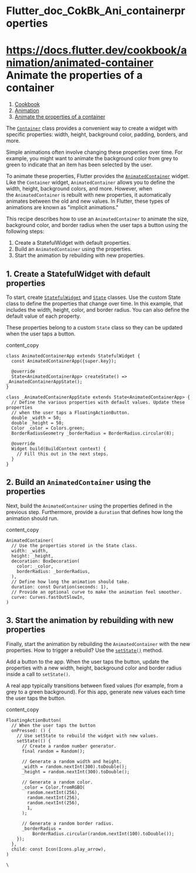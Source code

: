 # Flutter_doc_CokBk_Ani_containerproperties
 https://docs.flutter.dev/cookbook/animation/animated-container
Animate the properties of a container
=====================================

1.  [Cookbook](https://docs.flutter.dev/cookbook)
2.  [Animation](https://docs.flutter.dev/cookbook/animation)
3.  [Animate the properties of a container](https://docs.flutter.dev/cookbook/animation/animated-container)

The [`Container`](https://api.flutter.dev/flutter/widgets/Container-class.html) class provides a convenient way to create a widget with specific properties: width, height, background color, padding, borders, and more.

Simple animations often involve changing these properties over time. For example, you might want to animate the background color from grey to green to indicate that an item has been selected by the user.

To animate these properties, Flutter provides the [`AnimatedContainer`](https://api.flutter.dev/flutter/widgets/AnimatedContainer-class.html) widget. Like the `Container` widget, `AnimatedContainer` allows you to define the width, height, background colors, and more. However, when the `AnimatedContainer` is rebuilt with new properties, it automatically animates between the old and new values. In Flutter, these types of animations are known as "implicit animations."

This recipe describes how to use an `AnimatedContainer` to animate the size, background color, and border radius when the user taps a button using the following steps:

1.  Create a StatefulWidget with default properties.
2.  Build an `AnimatedContainer` using the properties.
3.  Start the animation by rebuilding with new properties.

[](https://docs.flutter.dev/cookbook/animation/animated-container#1-create-a-statefulwidget-with-default-properties)1\. Create a StatefulWidget with default properties
-----------------------------------------------------------------------------------------------------------------------------------------------------------------------

To start, create [`StatefulWidget`](https://api.flutter.dev/flutter/widgets/StatefulWidget-class.html) and [`State`](https://api.flutter.dev/flutter/widgets/State-class.html) classes. Use the custom State class to define the properties that change over time. In this example, that includes the width, height, color, and border radius. You can also define the default value of each property.

These properties belong to a custom `State` class so they can be updated when the user taps a button.

content_copy

```
class AnimatedContainerApp extends StatefulWidget {
  const AnimatedContainerApp({super.key});

  @override
  State<AnimatedContainerApp> createState() => _AnimatedContainerAppState();
}

class _AnimatedContainerAppState extends State<AnimatedContainerApp> {
  // Define the various properties with default values. Update these properties
  // when the user taps a FloatingActionButton.
  double _width = 50;
  double _height = 50;
  Color _color = Colors.green;
  BorderRadiusGeometry _borderRadius = BorderRadius.circular(8);

  @override
  Widget build(BuildContext context) {
    // Fill this out in the next steps.
  }
}
```

[](https://docs.flutter.dev/cookbook/animation/animated-container#2-build-an-animatedcontainer-using-the-properties)2\. Build an `AnimatedContainer` using the properties
-------------------------------------------------------------------------------------------------------------------------------------------------------------------------

Next, build the `AnimatedContainer` using the properties defined in the previous step. Furthermore, provide a `duration` that defines how long the animation should run.

content_copy

```
AnimatedContainer(
  // Use the properties stored in the State class.
  width: _width,
  height: _height,
  decoration: BoxDecoration(
    color: _color,
    borderRadius: _borderRadius,
  ),
  // Define how long the animation should take.
  duration: const Duration(seconds: 1),
  // Provide an optional curve to make the animation feel smoother.
  curve: Curves.fastOutSlowIn,
)
```

[](https://docs.flutter.dev/cookbook/animation/animated-container#3-start-the-animation-by-rebuilding-with-new-properties)3\. Start the animation by rebuilding with new properties
-----------------------------------------------------------------------------------------------------------------------------------------------------------------------------------

Finally, start the animation by rebuilding the `AnimatedContainer` with the new properties. How to trigger a rebuild? Use the [`setState()`](https://api.flutter.dev/flutter/widgets/State/setState.html) method.

Add a button to the app. When the user taps the button, update the properties with a new width, height, background color and border radius inside a call to `setState()`.

A real app typically transitions between fixed values (for example, from a grey to a green background). For this app, generate new values each time the user taps the button.

content_copy

```
FloatingActionButton(
  // When the user taps the button
  onPressed: () {
    // Use setState to rebuild the widget with new values.
    setState(() {
      // Create a random number generator.
      final random = Random();

      // Generate a random width and height.
      _width = random.nextInt(300).toDouble();
      _height = random.nextInt(300).toDouble();

      // Generate a random color.
      _color = Color.fromRGBO(
        random.nextInt(256),
        random.nextInt(256),
        random.nextInt(256),
        1,
      );

      // Generate a random border radius.
      _borderRadius =
          BorderRadius.circular(random.nextInt(100).toDouble());
    });
  },
  child: const Icon(Icons.play_arrow),
)
```

`\
`

